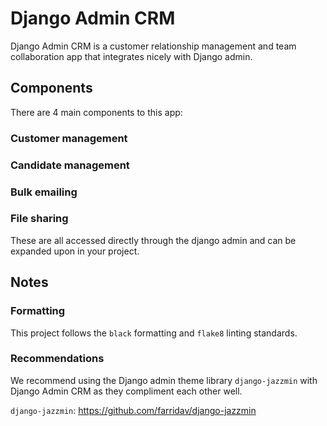 # Django Admin CRM

Django Admin CRM is a customer relationship management and team collaboration app that integrates nicely with Django admin.

## Components

There are 4 main components to this app:

### Customer management
### Candidate management
### Bulk emailing
### File sharing

These are all accessed directly through the django admin and can be expanded upon in your project.

## Notes

### Formatting

This project follows the `black` formatting and `flake8` linting standards.

### Recommendations

We recommend using the Django admin theme library `django-jazzmin` with Django Admin CRM as they compliment each other well.

`django-jazzmin`: https://github.com/farridav/django-jazzmin
